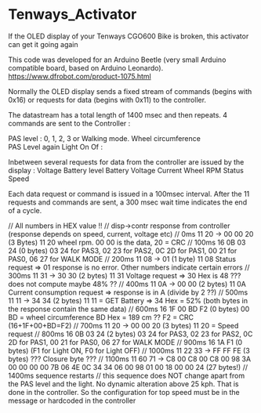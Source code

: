 # Tenways_Activator
If the OLED display of your Tenways CGO600 Bike is broken, this activator can get it going again

This code was developed for an Arduino Beetle (very small Arduino compatible board, based on Arduino Leonardo). 
https://www.dfrobot.com/product-1075.html

Normally the OLED display sends a fixed stream of commands (begins with 0x16) or requests for data (begins with 0x11) to the controller. 

The datastream has a total length of 1400 msec and then repeats.
4 commands are sent to the Controller :

PAS level : 0, 1, 2, 3 or Walking mode.
Wheel circumference  
PAS Level again 
Light On Of : 

Inbetween several requests for data from the controller are issued by the display :
Voltage
Battery level
Battery Voltage
Current
Wheel RPM
Status
Speed

Each data request or command is issued in a 100msec interval. After the 11 requests and commands are sent, a 300 msec wait time indicates the end of a cycle. 

// All numbers in HEX value !!
// disp->contr             response from controller (response depends on speed, current, voltage etc)
//    0ms 11 20           -> 00 00 20 (3 Bytes) 11 20 wheel rpm. 00 00 is the data, 20 = CRC 
//  100ms 16 0B 03 24                 (0 bytes) 03 24 for PAS3, 02 23 for PAS2, 0C 2D for PAS1, 00 21 for PAS0, 06 27 for WALK MODE
//  200ms 11 08           -> 01       (1 byte)  11 08 Status request => 01 response is no error. Other numbers indicate certain errors
//  300ms 11 31           -> 30 30    (2 bytes) 11 31 Voltage request => 30 Hex is 48 ??? does not compute maybe 48% ??
//  400ms 11 0A           -> 00 00    (2 bytes) 11 0A Current consumption request => response is in A (divide by 2 ??)
//  500ms 11 11           -> 34 34    (2 bytes) 11 11 = GET Battery => 34 Hex = 52% (both bytes in the response contain the same data)
//  600ms 16 1F 00 BD F2              (0 bytes) 00 BD = wheel circumference BD Hex = 189 cm ??  F2 = CRC (16+1F+00+BD=F2)
//  700ms 11 20           -> 00 00 20 (3 bytes) 11 20 = Speed request
//  800ms 16 0B 03 24                 (2 bytes) 03 24 for PAS3, 02 23 for PAS2, 0C 2D for PAS1, 00 21 for PAS0, 06 27 for WALK MODE
//  900ms 16 1A F1                    (0 bytes) (F1 for Light ON, F0 for Light OFF)
// 1000ms 11 22 33        -> FF FF FE (3 bytes) ??? Closure byte ???
// 1100ms 11 60 71        -> C8 00 C8 00 C8 00 98 3A 00 00 00 00 7B 06 4E 0C 34 34 06 00 98 01 00 18 00 00 24 (27 bytes!)
// 1400ms sequence restarts
// this sequence does NOT change apart from the PAS level and the light. No dynamic alteration above 25 kph. That is done in the controller. So the configuration for top speed must be in the message or hardcoded in the controller
